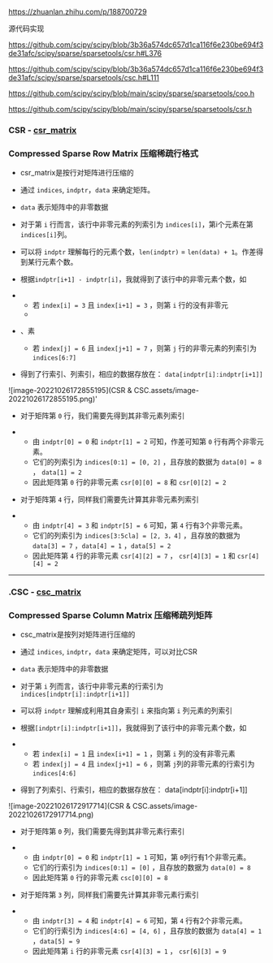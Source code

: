 https://zhuanlan.zhihu.com/p/188700729



源代码实现

https://github.com/scipy/scipy/blob/3b36a574dc657d1ca116f6e230be694f3de31afc/scipy/sparse/sparsetools/csr.h#L376

https://github.com/scipy/scipy/blob/3b36a574dc657d1ca116f6e230be694f3de31afc/scipy/sparse/sparsetools/csc.h#L111

https://github.com/scipy/scipy/blob/main/scipy/sparse/sparsetools/coo.h

https://github.com/scipy/scipy/blob/main/scipy/sparse/sparsetools/csr.h



###  CSR - [csr_matrix](https://link.zhihu.com/?target=https%3A//docs.scipy.org/doc/scipy/reference/generated/scipy.sparse.csr_matrix.html)

### Compressed Sparse Row Matrix 压缩稀疏行格式

- csr_matrix是按行对矩阵进行压缩的

- 通过 `indices`, `indptr`，`data` 来确定矩阵。

- `data` 表示矩阵中的非零数据

- 对于第 `i` 行而言，该行中非零元素的列索引为 `indices[i]`，第i个元素在第`indices[i]`列。

- 可以将 `indptr` 理解每行的元素个数，`len(indptr)` = `len(data) + 1`。作差得到某行元素个数。

- 根据`indptr[i+1] - indptr[i]`，我就得到了该行中的非零元素个数，如

- - 若 `index[i] = 3` 且 `index[i+1] = 3` ，则第 `i` 行的没有非零元
  - 
- 、素
  - 若 `index[j] = 6` 且 `index[j+1] = 7` ，则第 `j` 行的非零元素的列索引为 `indices[6:7]`
  
- 得到了行索引、列索引，相应的数据存放在： `data[indptr[i]:indptr[i+1]]`

![image-20221026172855195](CSR & CSC.assets/image-20221026172855195.png)'



- 对于矩阵第 `0` 行，我们需要先得到其非零元素列索引

- - 由 `indptr[0] = 0` 和 `indptr[1] = 2` 可知，作差可知第 `0` 行有两个非零元素。
  - 它们的列索引为 `indices[0:1] = [0, 2]` ，且存放的数据为 `data[0] = 8` ， `data[1] = 2`
  - 因此矩阵第 `0` 行的非零元素 `csr[0][0] = 8` 和 `csr[0][2] = 2`

- 对于矩阵第 `4` 行，同样我们需要先计算其非零元素列索引

- - 由 `indptr[4] = 3` 和 `indptr[5] = 6` 可知，第 `4` 行有3个非零元素。
  - 它们的列索引为 `indices[3:5cla] = [2, 3，4]` ，且存放的数据为 `data[3] = 7` ，`data[4] = 1` ，`data[5] = 2`
  - 因此矩阵第 `4` 行的非零元素 `csr[4][2] = 7` ， `csr[4][3] = 1` 和 `csr[4][4] = 2`

-----



### .CSC - [csc_matrix](https://link.zhihu.com/?target=https%3A//docs.scipy.org/doc/scipy/reference/generated/scipy.sparse.csc_matrix.html)

### Compressed Sparse Column Matrix 压缩稀疏列矩阵

- csc_matrix是按列对矩阵进行压缩的

- 通过 `indices`, `indptr`，`data` 来确定矩阵，可以对比CSR

- `data` 表示矩阵中的非零数据

- 对于第 `i` 列而言，该行中非零元素的行索引为`indices[indptr[i]:indptr[i+1]]`

- 可以将 `indptr` 理解成利用其自身索引 `i` 来指向第 `i` 列元素的列索引

- 根据`[indptr[i]:indptr[i+1]]`，我就得到了该行中的非零元素个数，如

- - 若 `index[i] = 1` 且 `index[i+1] = 1` ，则第 `i` 列的没有非零元素
  - 若 `index[j] = 4` 且 `index[j+1] = 6` ，则第 `j`列的非零元素的行索引为 `indices[4:6]`

- 得到了列索引、行索引，相应的数据存放在： data[indptr[i]:indptr[i+1]]

![image-20221026172917714](CSR & CSC.assets/image-20221026172917714.png)



- 对于矩阵第 `0` 列，我们需要先得到其非零元素行索引

- - 由 `indptr[0] = 0` 和 `indptr[1] = 1` 可知，第 `0`列行有1个非零元素。
  - 它们的行索引为 `indices[0:1] = [0]` ，且存放的数据为 `data[0] = 8`
  - 因此矩阵第 `0` 行的非零元素 `csc[0][0] = 8`

- 对于矩阵第 `3` 列，同样我们需要先计算其非零元素行索引

- - 由 `indptr[3] = 4` 和 `indptr[4] = 6` 可知，第 `4` 行有2个非零元素。
  - 它们的行索引为 `indices[4:6] = [4, 6]` ，且存放的数据为 `data[4] = 1` ，`data[5] = 9`
  - 因此矩阵第 `i` 行的非零元素 `csr[4][3] = 1` ， `csr[6][3] = 9`



```c++

```

